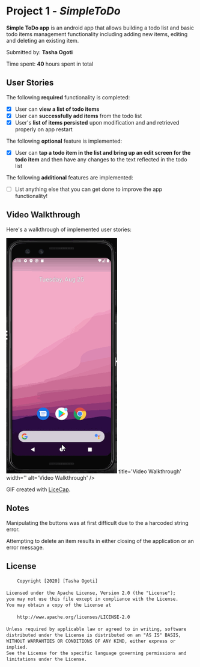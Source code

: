 # Project 1 - *SimpleToDo*

**Simple ToDo app** is an android app that allows building a todo list and basic todo items management functionality including adding new items, editing and deleting an existing item.

Submitted by: **Tasha Ogoti**

Time spent: **40** hours spent in total

## User Stories

The following **required** functionality is completed:

* [x] User can **view a list of todo items**
* [x] User can **successfully add items** from the todo list
* [x] User's **list of items persisted** upon modification and and retrieved properly on app restart

The following **optional** feature is implemented:

* [x] User can **tap a todo item in the list and bring up an edit screen for the todo item** and then have any changes to the text reflected in the todo list

The following **additional** features are implemented:

* [ ] List anything else that you can get done to improve the app functionality!


## Video Walkthrough

Here's a walkthrough of implemented user stories:

<img src='walkthrough.gif'> title='Video Walkthrough' width='' alt='Video Walkthrough' />

GIF created with [LiceCap](http://www.cockos.com/licecap/).

## Notes

Manipulating the buttons was at first difficult due to the a harcoded string error.

Attempting to delete an item results in either closing of the application or an error message.  

## License

        Copyright [2020] [Tasha Ogoti]

    Licensed under the Apache License, Version 2.0 (the "License");
    you may not use this file except in compliance with the License.
    You may obtain a copy of the License at

        http://www.apache.org/licenses/LICENSE-2.0

    Unless required by applicable law or agreed to in writing, software
    distributed under the License is distributed on an "AS IS" BASIS,
    WITHOUT WARRANTIES OR CONDITIONS OF ANY KIND, either express or implied.
    See the License for the specific language governing permissions and
    limitations under the License.

